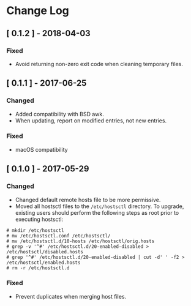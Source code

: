 # Change Log


## [ 0.1.2 ] - 2018-04-03

### Fixed
- Avoid returning non-zero exit code when cleaning temporary files.


## [ 0.1.1 ] - 2017-06-25

### Changed
- Added compatibility with BSD awk.
- When updating, report on modified entries, not new entries.

### Fixed
- macOS compatibility


## [ 0.1.0 ] - 2017-05-29

### Changed
- Changed default remote hosts file to be more permissive.
- Moved all hostsctl files to the `/etc/hostsctl` directory. To upgrade, existing users should perform the following steps as root prior to executing hostsctl:
```
# mkdir /etc/hostsctl
# mv /etc/hostsctl.conf /etc/hostsctl/
# mv /etc/hostsctl.d/10-hosts /etc/hostsctl/orig.hosts
# grep -v '^#' /etc/hostsctl.d/20-enabled-disabled > /etc/hostsctl/disabled.hosts
# grep '^#' /etc/hostsctl.d/20-enabled-disabled | cut -d' ' -f2 > /etc/hostsctl/enabled.hosts
# rm -r /etc/hostsctl.d
```

### Fixed
- Prevent duplicates when merging host files.
